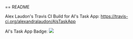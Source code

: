 == README

Alex Laudon's Travis CI Build for Al's Task App:
https://travis-ci.org/alexandralaudon/AlsTaskApp

Al's Task App Badge:
![](https://travis-ci.org/alexandralaudon/AlsTaskApp.svg?branch=master)
